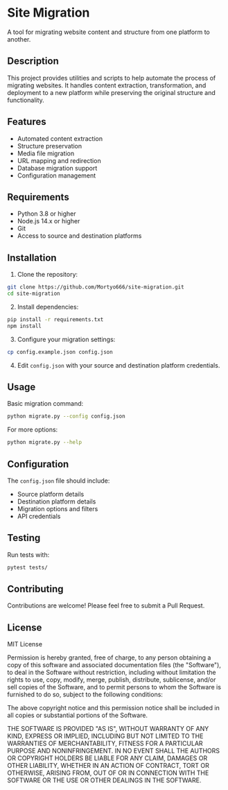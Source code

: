 # Site Migration

A tool for migrating website content and structure from one platform to another.

## Description

This project provides utilities and scripts to help automate the process of migrating websites. It handles content extraction, transformation, and deployment to a new platform while preserving the original structure and functionality.

## Features

- Automated content extraction
- Structure preservation
- Media file migration
- URL mapping and redirection
- Database migration support
- Configuration management

## Requirements

- Python 3.8 or higher
- Node.js 14.x or higher
- Git
- Access to source and destination platforms

## Installation

1. Clone the repository:
```bash
git clone https://github.com/Mortyo666/site-migration.git
cd site-migration
```

2. Install dependencies:
```bash
pip install -r requirements.txt
npm install
```

3. Configure your migration settings:
```bash
cp config.example.json config.json
```

4. Edit `config.json` with your source and destination platform credentials.

## Usage

Basic migration command:
```bash
python migrate.py --config config.json
```

For more options:
```bash
python migrate.py --help
```

## Configuration

The `config.json` file should include:
- Source platform details
- Destination platform details
- Migration options and filters
- API credentials

## Testing

Run tests with:
```bash
pytest tests/
```

## Contributing

Contributions are welcome! Please feel free to submit a Pull Request.

## License

MIT License

Permission is hereby granted, free of charge, to any person obtaining a copy
of this software and associated documentation files (the "Software"), to deal
in the Software without restriction, including without limitation the rights
to use, copy, modify, merge, publish, distribute, sublicense, and/or sell
copies of the Software, and to permit persons to whom the Software is
furnished to do so, subject to the following conditions:

The above copyright notice and this permission notice shall be included in all
copies or substantial portions of the Software.

THE SOFTWARE IS PROVIDED "AS IS", WITHOUT WARRANTY OF ANY KIND, EXPRESS OR
IMPLIED, INCLUDING BUT NOT LIMITED TO THE WARRANTIES OF MERCHANTABILITY,
FITNESS FOR A PARTICULAR PURPOSE AND NONINFRINGEMENT. IN NO EVENT SHALL THE
AUTHORS OR COPYRIGHT HOLDERS BE LIABLE FOR ANY CLAIM, DAMAGES OR OTHER
LIABILITY, WHETHER IN AN ACTION OF CONTRACT, TORT OR OTHERWISE, ARISING FROM,
OUT OF OR IN CONNECTION WITH THE SOFTWARE OR THE USE OR OTHER DEALINGS IN THE
SOFTWARE.
